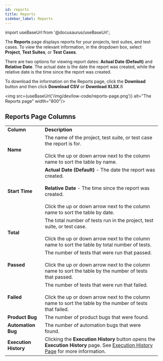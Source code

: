 ```yaml
---
id: reports
title: Reports 
sidebar_label: Reports 
---
```


import useBaseUrl from '@docusaurus/useBaseUrl';

The **Reports** page displays reports for your projects, test suites, and test cases. To view the relevant information, in the dropdown box, select **Project**, **Test Suites**, or **Test Cases**.

There are two options for viewing report dates: **Actual Date (Default)** and **Relative Date**. The actual date is the date the report was created, while the relative date is the time since the report was created.

To download the information on the Reports page, click the **Download** button and then click **Download CSV** or **Download XLSX**.ß

<img src={useBaseUrl('/img/dev/low-code/reports-page.png')} alt="The Reports page" width="800"/>

## Reports Page Columns

<table>
  <tr>
    <td><b>Column</b></td>
    <td><b>Description</b></td>
  </tr>
  <tr>
    <td><b>Name</b></td>
    <td>The name of the project, test suite, or test case the report is for.<br/><br/>Click the up or down arrow next to the column name to sort the table by name.</td>
  </tr>
  <tr>
<td>
<b>Start Time</b>
    </td>
<td>
<b>Actual Date (Default)</b> - The date the report was created.<br/><br/><b>Relative Date</b> - The time since the report was created.<br/><br/>Click the up or down arrow next to the column name to sort the table by date.
    </td>
  </tr>
  <tr>
    <td><b>Total</b></td>
    <td>The total number of tests run in the project, test suite, or test case.<br/><br/>Click the up or down arrow next to the column name to sort the table by total number of tests.</td>
  </tr>
  <tr>
    <td><b>Passed</b></td>
    <td>The number of tests that were run that passed.<br/><br/>Click the up or down arrow next to the column name to sort the table by the number of tests that passed.</td>
  </tr>
  <tr>
    <td><b>Failed</b></td>
    <td>The number of tests that were run that failed.<br/><br/>Click the up or down arrow next to the column name to sort the table by the number of tests that failed.</td>
  </tr>
  <tr>
    <td><b>Product Bug</b></td>
    <td>The number of product bugs that were found.</td>
  </tr>
  <tr>
    <td><b>Automation Bug</b></td>
    <td>The number of automation bugs that were found.</td>
  </tr>
  <tr>
    <td><b>Execution History</b></td>
    <td>Clicking the <b>Execution History</b> button opens the <b>Execution History</b> page. See <a href="/dev/low-code/schedules/#execution-history-page">Execution History Page</a> for more information.</td>
  </tr>
</table>
